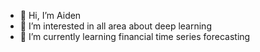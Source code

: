 - 👋 Hi, I’m Aiden
- 👀 I’m interested in all area about deep learning
- 🌱 I’m currently learning financial time series forecasting
